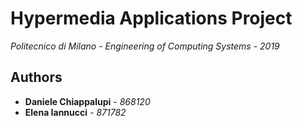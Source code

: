 # Hypermedia Applications Project

*Politecnico di Milano - Engineering of Computing Systems - 2019*

## Authors

* **Daniele Chiappalupi** - *868120*
* **Elena Iannucci** - *871782*